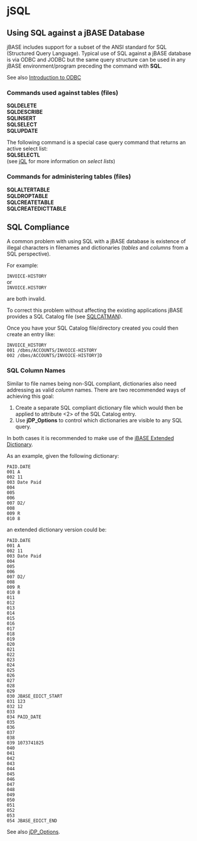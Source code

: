# jSQL

<PageHeader />

## Using SQL against a jBASE Database
jBASE includes support for a subset of the ANSI standard for SQL (Structured Query Language). Typical use of SQL against a jBASE database is via ODBC and JODBC but the same query structure can be used in any jBASE environment/program preceding the command with **SQL**.

See also [Introduction to ODBC](../connectivity/ODBC/README.md)

### Commands used against tables (files)
**SQLDELETE**  
**SQLDESCRIBE**  
**SQLINSERT**  
**SQLSELECT**  
**SQLUPDATE**  

The following command is a special case query command that returns an active select list:  
**SQLSELECTL**  
 (see [jQL](../jql/README.md) for more information on *select lists*)

### Commands for administering tables (files)
**SQLALTERTABLE**  
**SQLDROPTABLE**  
**SQLCREATETABLE**  
**SQLCREATEDICTTABLE**

## SQL Compliance
A common problem with using SQL with a jBASE database is existence of illegal characters in filenames and dictionaries (*tables* and *columns* from a SQL perspective). 

For example:

```INVOICE-HISTORY```  
or  
```INVOICE.HISTORY```

are both invalid.

To correct this problem without affecting the existing applications jBASE provides a SQL Catalog file
(see [SQLCATMAN](../utilities/sqlcatman/README.md)).

Once you have your SQL Catalog file/directory created you could then create an entry like:

```
INVOICE_HISTORY
001 /dbms/ACCOUNTS/INVOICE-HISTORY
002 /dbms/ACCOUNTS/INVOICE-HISTORY]D
```

### SQL Column Names
Similar to file names being non-SQL compliant, dictionaries also need addressing as valid *column* names. There are two recommended ways of achieving this goal:

1. Create a separate SQL compliant dictionary file which would then be applied to attribute <2> of the SQL Catalog entry.
2. Use **jDP_Options** to control which dictionaries are visible to any SQL query.

In both cases it is recommended to make use of the [jBASE Extended Dictionary](../files/extended-dictionary/README.md).

As an example, given the following dictionary:
```
PAID.DATE
001 A
002 11
003 Date Paid
004
005
006
007 D2/
008
009 R
010 8
```
an extended dictionary version could be:
```
PAID.DATE
001 A
002 11
003 Date Paid
004
005
006
007 D2/
008
009 R
010 8
011
012
013
014
015
016
017
018
019
020
021
022
023
024
025
026
027
028
029
030 JBASE_EDICT_START
031 123
032 12
033
034 PAID_DATE
035
036
037
038
039 1073741825
040
041
042
043
044
045
046
047
048
049
050
051
052
053
054 JBASE_EDICT_END
```

See also [jDP_Options](../files/extended-dictionary/#jdp-options).

<PageFooter />
